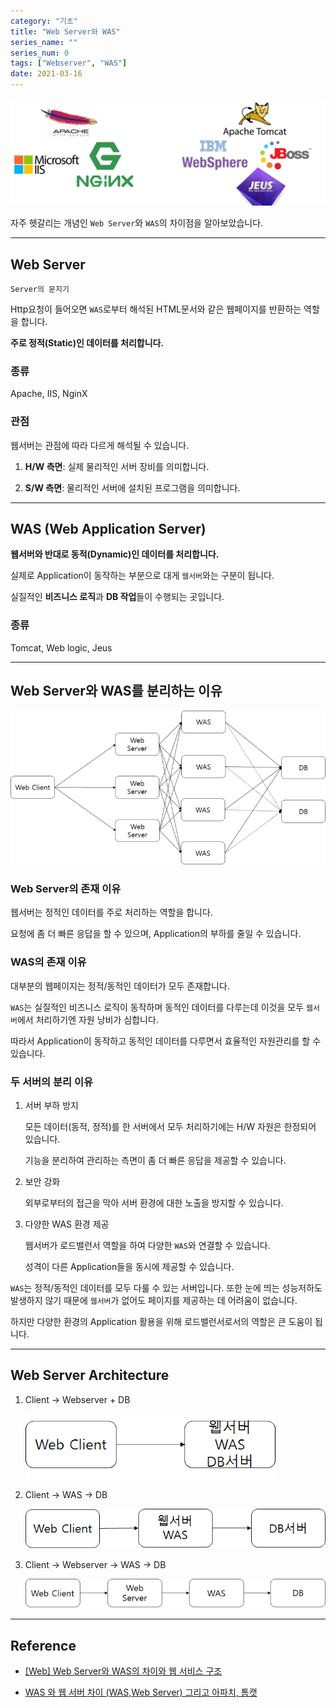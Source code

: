 ```yaml
---
category: "기초"
title: "Web Server와 WAS"
series_name: ""
series_num: 0
tags: ["Webserver", "WAS"]
date: 2021-03-16
---
```


![](../img/was1.png)

자주 헷갈리는 개념인 `Web Server`와 `WAS`의 차이점을 알아보았습니다.

***

## Web Server

`Server의 문지기`

Http요청이 들어오면 `WAS`로부터 해석된 HTML문서와 같은 웹페이지를 반환하는 역할을 합니다.

**주로 정적(Static)인 데이터를 처리합니다.**

### 종류

Apache, IIS, NginX

### 관점

웹서버는 관점에 따라 다르게 해석될 수 있습니다.

1. **H/W 측면**: 실제 물리적인 서버 장비를 의미합니다.

2. **S/W 측면**: 물리적인 서버에 설치된 프로그램을 의미합니다.

***

## WAS (Web Application Server)

**웹서버와 반대로 동적(Dynamic)인 데이터를 처리합니다.**

실제로 Application이 동작하는 부분으로 대게 `웹서버`와는 구분이 됩니다.

실질적인 **비즈니스 로직**과 **DB 작업**들이 수행되는 곳입니다.

### 종류

Tomcat, Web logic, Jeus

***

## Web Server와 WAS를 분리하는 이유

![](../img/was2.png)

### Web Server의 존재 이유

웹서버는 정적인 데이터를 주로 처리하는 역할을 합니다.

요청에 좀 더 빠른 응답을 할 수 있으며, Application의 부하를 줄일 수 있습니다.

### WAS의 존재 이유

대부분의 웹페이지는 정적/동적인 데이터가 모두 존재합니다.

`WAS`는 실질적인 비즈니스 로직이 동작하며 동적인 데이터를 다루는데 이것을 모두 `웹서버`에서 처리하기엔 자원 낭비가 심합니다.

따라서 Application이 동작하고 동적인 데이터를 다루면서 효율적인 자원관리를 할 수 있습니다.

### 두 서버의 분리 이유

1. 서버 부하 방지

   모든 데이터(동적, 정적)를 한 서버에서 모두 처리하기에는 H/W 자원은 한정되어 있습니다.

   기능을 분리하여 관리하는 측면이 좀 더 빠른 응답을 제공할 수 있습니다.

2. 보안 강화

   외부로부터의 접근을 막아 서버 환경에 대한 노출을 방지할 수 있습니다.

3. 다양한 WAS 환경 제공

   웹서버가 로드밸런서 역할을 하여 다양한 `WAS`와 연결할 수 있습니다.

   성격이 다른 Application들을 동시에 제공할 수 있습니다.

`WAS`는 정적/동적인 데이터를 모두 다룰 수 있는 서버입니다. 또한 눈에 띄는 성능저하도 발생하지 않기 때문에 `웹서버`가 없어도 페이지를 제공하는 데 어려움이 없습니다.

하지만 다양한 환경의 Application 활용을 위해 로드밸런서로서의 역할은 큰 도움이 됩니다.

***

## Web Server Architecture

1. Client -> Webserver + DB
   
   ![](../img/was3.png)
   
2. Client -> WAS -> DB

   ![](../img/was4.png)

3. Client -> Webserver -> WAS -> DB

   ![](../img/was5.png)  

*** 

## Reference

* [[Web] Web Server와 WAS의 차이와 웹 서비스 구조](https://gmlwjd9405.github.io/2018/10/27/webserver-vs-was.html)

* [WAS 와 웹 서버 차이 (WAS,Web Server) 그리고 아파치, 톰캣](https://jeong-pro.tistory.com/84)
